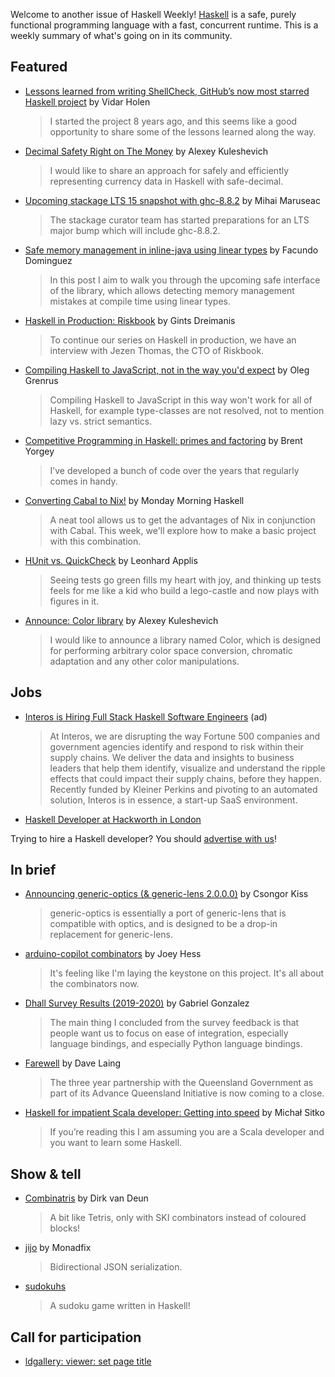 Welcome to another issue of Haskell Weekly!
[Haskell](https://www.haskell.org) is a safe, purely functional programming language with a fast, concurrent runtime.
This is a weekly summary of what's going on in its community.

## Featured

- [Lessons learned from writing ShellCheck, GitHub’s now most starred Haskell project](https://www.vidarholen.net/contents/blog/?p=859) by Vidar Holen
  > I started the project 8 years ago, and this seems like a good opportunity to share some of the lessons learned along the way.

- [Decimal Safety Right on The Money](https://tech.fpcomplete.com/blog/safe-decimal-right-on-the-money) by Alexey Kuleshevich
  > I would like to share an approach for safely and efficiently representing currency data in Haskell with safe-decimal.

- [Upcoming stackage LTS 15 snapshot with ghc-8.8.2](https://www.stackage.org/blog/2020/02/upcoming-lts-15-ghc-8-8-2) by Mihai Maruseac
  > The stackage curator team has started preparations for an LTS major bump which will include ghc-8.8.2.

- [Safe memory management in inline-java using linear types](https://www.tweag.io/posts/2020-02-06-safe-inline-java.html) by Facundo Dominguez
  > In this post I aim to walk you through the upcoming safe interface of the library, which allows detecting memory management mistakes at compile time using linear types.

- [Haskell in Production: Riskbook](https://serokell.io/blog/haskell-in-industry-riskbook) by Gints Dreimanis
  > To continue our series on Haskell in production, we have an interview with Jezen Thomas, the CTO of Riskbook.

- [Compiling Haskell to JavaScript, not in the way you'd expect](https://oleg.fi/gists/posts/2020-02-09-compiling-haskell-to-javascript.html) by Oleg Grenrus
  > Compiling Haskell to JavaScript in this way won't work for all of Haskell, for example type-classes are not resolved, not to mention lazy vs. strict semantics.

- [Competitive Programming in Haskell: primes and factoring](https://byorgey.wordpress.com/2020/02/07/competitive-programming-in-haskell-primes-and-factoring/) by Brent Yorgey
  > I’ve developed a bunch of code over the years that regularly comes in handy.

- [Converting Cabal to Nix!](https://mmhaskell.com/blog/2020/2/10/converting-cabal-to-nix) by Monday Morning Haskell
  > A neat tool allows us to get the advantages of Nix in conjunction with Cabal. This week, we'll explore how to make a basic project with this combination.

- [HUnit vs. QuickCheck](https://twonki.github.io/HUnit-vs-QuickCheck/) by Leonhard Applis
  > Seeing tests go green fills my heart with joy, and thinking up tests feels for me like a kid who build a lego-castle and now plays with figures in it.

- [Announce: Color library](https://np.reddit.com/r/haskell/comments/ezl9e2/ann_color_library/) by Alexey Kuleshevich
  > I would like to announce a library named Color, which is designed for performing arbitrary color space conversion, chromatic adaptation and any other color manipulations.

## Jobs

- [Interos is Hiring Full Stack Haskell Software Engineers](https://www.interos.ai/careers/#haskell-software-engineer-ii) (ad)
  > At Interos, we are disrupting the way Fortune 500 companies and government agencies identify and respond to risk within their supply chains. We deliver the data and insights to business leaders that help them identify, visualize and understand the ripple effects that could impact their supply chains, before they happen. Recently funded by Kleiner Perkins and pivoting to an automated solution, Interos is in essence, a start-up SaaS environment.

- [Haskell Developer at Hackworth in London](https://www.hackworthltd.uk/jobs/20200204/)

Trying to hire a Haskell developer?
You should [advertise with us](https://haskellweekly.news/advertising.html)!

## In brief

- [Announcing generic-optics (& generic-lens 2.0.0.0)](https://kcsongor.github.io/generic-lens-2/) by Csongor Kiss
  > generic-optics is essentially a port of generic-lens that is compatible with optics, and is designed to be a drop-in replacement for generic-lens.

- [arduino-copilot combinators](https://joeyh.name/blog/entry/arduino-copilot_combinators/) by Joey Hess
  > It's feeling like I'm laying the keystone on this project. It's all about the combinators now.

- [Dhall Survey Results (2019-2020)](http://www.haskellforall.com/2020/02/dhall-survey-results-2019-2020.html) by Gabriel Gonzalez
  > The main thing I concluded from the survey feedback is that people want us to focus on ease of integration, especially language bindings, and especially Python language bindings.

- [Farewell](https://blog.qfpl.io/posts/farewell/index.html) by Dave Laing
  > The three year partnership with the Queensland Government as part of its Advance Queensland Initiative is now coming to a close.

- [Haskell for impatient Scala developer: Getting into speed](https://msitko.pl/blog/2020/02/08/haskell-getting-into-speed.html) by Michał Sitko
  > If you’re reading this I am assuming you are a Scala developer and you want to learn some Haskell.

## Show & tell

- [Combinatris](https://dirk.rave.org/combinatris/) by Dirk van Deun
  > A bit like Tetris, only with SKI combinators instead of coloured blocks!

- [jijo](https://github.com/monadfix/jijo/tree/8de638cdf83f5dc10326456221f6f8601ff4f45e) by Monadfix
  > Bidirectional JSON serialization.

- [sudokuhs](https://github.com/paroxayte/sudoku.hs/tree/310ec637bd97bacfbd3bc9f2e81f9581a4c494df)
  > A sudoku game written in Haskell!

## Call for participation

-   [ldgallery: viewer: set page title](https://github.com/pacien/ldgallery/issues/95)
